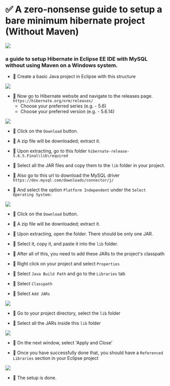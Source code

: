 # ✅ A zero-nonsense guide to setup a bare minimum hibernate project (Without Maven)

![](https://hibernate.org/images/hibernate-logo.svg)

### a guide to setup Hibernate in Eclipse EE IDE with MySQL without using Maven on a Windows system.

- 📌 Create a basic Java project in Eclipse with this structure
	
![](https://i.imgur.com/roLQN23.png)

- 📌 Now go to Hibernate website and navigate to the releases page.
`https://hibernate.org/orm/releases/`
	- Choose your preferred series (e.g. - 5.6)<br>
	- Choose your preferred version (e.g. - 5.6.14)


![](https://i.imgur.com/1mO5hDw.png)


- 📌 Click on the `Download` button.


- 📌 A zip file will be downloaded; extract it.


- 📌 Upon extracting, go to this folder `hibernate-release-5.6.5.Final\lib\required`


- 📌 Select all the JAR files and copy them to the `lib` folder in your project.


- 📌 Also go to this url to download the MySQL driver
`https://dev.mysql.com/downloads/connector/j/`


- 📌 And select the option `Platform Independent` under the `Select Operating System:`


![](https://i.imgur.com/Ll91e5O.png)

- 📌 Click on the `Download` button.


- 📌 A zip file will be downloaded; extract it.


- 📌 Upon extracting, open the folder. There should be only one JAR.


- 📌 Select it, copy it, and paste it into the `lib` folder.


- 📌 After all of this, you need to add these JARs to the project's classpath


- 📌 Right click on your project and select `Properties`


- 📌 Select `Java Build Path` and go to the `Libraries` tab


- 📌 Select `Classpath`


- 📌 Select `Add JARs`


![](https://i.imgur.com/BmF9oW0.png)

- 📌 Go to your project directory, select the `lib` folder


- 📌 Select all the JARs inside this `lib` folder

![](https://i.imgur.com/vAC7WMT.png)

- 📌 On the next window, select 'Apply and Close'


- 📌 Once you have successfully done that, you should have a `Referenced Libraries` section in your Eclipse project


![](https://i.imgur.com/KvSnPh5.png)


- 📌 The setup is done.
